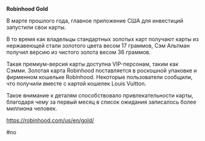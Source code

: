 
**Robinhood Gold**

В марте прошлого года, главное приложение США для инвестиций запустили свои карты. 

В то время как владельцы стандартных золотых карт получают карты из нержавеющей стали золотого цвета весом 17 граммов, Сэм Альтман получил версию из чистого золота весом 36 граммов.

Такая премиум-версия карты доступна VIP-персонам, таким как Сэмми. Золотая карта Robinhood поставляется в роскошной упаковке и фирменном кошельке Robinhood. Некоторые пользователи сообщили, что получили вместе с картой кошелек Louis Vuitton. 

Такое внимание к деталям способствовало привлекательности карты, благодаря чему за первый месяц в список ожидания записалось более миллиона человек.

https://robinhood.com/us/en/gold/

#no